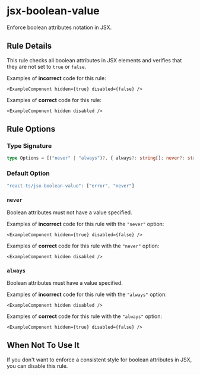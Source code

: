 # jsx-boolean-value

Enforce boolean attributes notation in JSX.

## Rule Details

This rule checks all boolean attributes in JSX elements and verifies that they are not set to `true` or `false`.

Examples of **incorrect** code for this rule:

```tsx
<ExampleComponent hidden={true} disabled={false} />
```

Examples of **correct** code for this rule:

```tsx
<ExampleComponent hidden disabled />
```

## Rule Options

### Type Signature

```ts
type Options = [("never" | "always")?, { always?: string[]; never?: string[] }?];
```

### Default Option

```js
"react-ts/jsx-boolean-value": ["error", "never"]
```

### `never`

Boolean attributes must not have a value specified.

Examples of **incorrect** code for this rule with the `"never"` option:

```tsx
<ExampleComponent hidden={true} disabled={false} />
```

Examples of **correct** code for this rule with the `"never"` option:

```tsx
<ExampleComponent hidden disabled />
```

### `always`

Boolean attributes must have a value specified.

Examples of **incorrect** code for this rule with the `"always"` option:

```tsx
<ExampleComponent hidden disabled />
```

Examples of **correct** code for this rule with the `"always"` option:

```tsx
<ExampleComponent hidden={true} disabled={false} />
```

## When Not To Use It

If you don't want to enforce a consistent style for boolean attributes in JSX, you can disable this rule.
